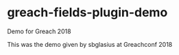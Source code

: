 # greach-fields-plugin-demo
Demo for Greach 2018

This was the demo given by sbglasius at Greachconf 2018
